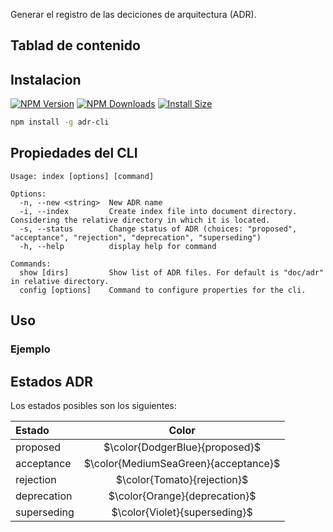 
Generar el registro de las deciciones de arquitectura (ADR).

## Tablad de contenido


## Instalacion

[![NPM Version](http://img.shields.io/npm/v/commander.svg?style=flat)](https://www.npmjs.com/package/adr-cli)
[![NPM Downloads](https://img.shields.io/npm/v/adr-cli.svg?style=flat)](https://npmcharts.com/compare/adr-cli?minimal=true)
[![Install Size](https://packagephobia.com/badge?p=adr-cli)](https://packagephobia.com/result?p=adr-cli)

```sh
npm install -g adr-cli
```

## Propiedades del CLI
```text
Usage: index [options] [command]

Options:
  -n, --new <string>  New ADR name
  -i, --index         Create index file into document directory. Considering the relative directory in which it is located.
  -s, --status        Change status of ADR (choices: "proposed", "acceptance", "rejection", "deprecation", "superseding")
  -h, --help          display help for command

Commands:
  show [dirs]         Show list of ADR files. For default is "doc/adr" in relative directory.
  config [options]    Command to configure properties for the cli.
  ```

  ## Uso
  ### Ejemplo
  

## Estados ADR

Los estados posibles son los siguientes:

| Estado      |   Color                               |
| :---------- | :-----------------------------------: |
| proposed    | $\color{DodgerBlue}{proposed}$        |
| acceptance  | $\color{MediumSeaGreen}{acceptance}$  |
| rejection   | $\color{Tomato}{rejection}$           |
| deprecation | $\color{Orange}{deprecation}$         |
| superseding | $\color{Violet}{superseding}$         |

